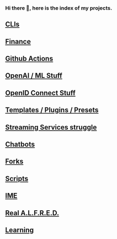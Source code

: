 ### Hi there 👋, here is the index of my projects.


## [CLIs](clis.md)

## [Finance](https://github.com/felipereyel/finance-tracker)

## [Github Actions](github-actions.md)

## [OpenAI / ML Stuff](ai.md)

## [OpenID Connect Stuff](openid.md)

## [Templates / Plugins / Presets](templates-plugins-presets.md)

## [Streaming Services struggle](streaming-services-struggle.md)

## [Chatbots](chatbots.md)

## [Forks](forks.md)

## [Scripts](scripts.md)

## [IME](ime.md)

## [Real A.L.F.R.E.D.](alfred.md)

## [Learning](learning.md) 
